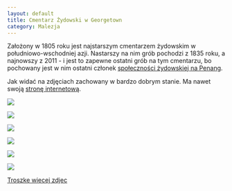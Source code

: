```yaml
---
layout: default
title: Cmentarz Żydowski w Georgetown 
category: Malezja
---
```


Założony w 1805 roku jest najstarszym cmentarzem żydowskim w południowo-wschodniej azji. Nastarszy na nim grób pochodzi z 1835 roku, a najnowszy z 2011 - i jest to zapewne ostatni grób na tym cmentarzu, bo pochowany jest w nim ostatni członek
[społeczności żydowskiej na Penang](https://en.wikipedia.org/wiki/History_of_the_Jews_in_Malaysia).

Jak widać na zdjęciach zachowany w bardzo dobrym stanie. Ma nawet swoją [stronę internetową](http://www.penangjewishcemetery.com/). 

![](https://lh3.googleusercontent.com/uZEKxWSIZ_4n9kO1bK32WwgtPzmh4BNAuA_s-MKqn47G-5X0VtxYZcJdWq407g7RCekN3_ZUF6iKvCLzC4eV1OgFidar_M8rbzrsHJrhQHXF29UysJTG-BqxO5sXCZWRqo8yvL6BlarCmW9DVlzCe5060FGIWlH5ewwABi-f_mJpNbtHj1g9AcAmveVzkLIhFLPHsp5kCrm71DyJPy4EZuQgh653hosCwDSdYBnMsX1OTucsr7gHPn4nW1FQ_K5gt4zbodoKIXn6c1re3kHklCWaivUMwWwgruMq0uQwalQPvaMnHfuGAEa9RpC08oMbF7nOG1pd8zyhHDwzt10jt47agy4UrV1e5l9EalIsKj7HIinedBNJdZOWnPFQwkg88-xj3Bez35FeVjtoIyQ6T4VgGUue101jMpUCMzxRHpwAUP9y5TxH0swGFBmVZHqxw8wi2utWV9gI_sqM4kboucudslji60NhtVPihRb8dsrltImF591ICL9eM9onRydZtf6oWtTijkAFyMNSIWiJMaNUZ8CDtqDJyrWA86D3AYgJ=w9999-h9999-no)

![](https://lh3.googleusercontent.com/V2eaVkf-_Zn0pA_Jk7hVGOg_x18b7w_DwOaxPrkr-Ghgi6Sm1w3Qeb8duPN5nw9nDa1wms_MDduxNnANoQRTpAxmb6Jkt4oTbp5Ya5yJY2gVNbHdF_LuA16TyjhHPWccjDjWktYpRT8g-qKldvoxfvAWGpPRCSSYkXkWxR2wzvDxaK0kT4-Xa9ut49q8JdwIYaRZmp0bH5vo2pgGdiWC5hZa8UVSzUq3tnHs_7lfeFg7UzIUzH_CaRdLE5CU8GLg6zpq2iFDgLydfwuJJ77WOxRonI08OLaw55V8Mv4j4EjRorBYOPdlTUbW8zHxXkhClFNrcqMyQ4WGQWbVI0mlrV9qScLv_kxhaRt5l65JgPNNjSVvCwqQ6ajNLKBnI6xoph8Ahjyuy3x2UV4Ncotwp8Wn2wN-2mcMUXynhXNZnLSjqYaOFlA7UcTDcwBEKyq22VbzTgCxCfe07M4APFPYVDgTEsaiXMvEQUkiw42A2SM9ps4e1DrWTYDy1HNCnkeOI0M9_rzxKAN_IwENBFn5cKEdtA1idaD-VpgBXLloYOhO=w9999-h9999-no)

![](https://lh3.googleusercontent.com/S17K9b5bEOESmnWKgM36DjrBXTtjd4gyfpKHUURIspuixyoYYnCT09jb8CQEcsyyvpnZZak6rvrOxEzs8qjeF8D0H92VGmIPLNJ7p1PDra8MLY95DPqNcFVXKz-PpCSFnizdD3KU0zahmjHmdF25J95IlUmikY9Qd9HZC-Y6MSym99puaWKPBo1vR6UNrLaRwfaPF-kE6W9LoRbLKH89j0oywJe1kfyq6DbEWeb8eacWNJWkGKvfTtAv7nSEa2zBlBDW_3mP-hbDvuBERwWQ9xOLeNrklSO-yIvFJd_Zy7PkpquIfeedZzClsyIOJW0vPdw6iWNXtgDdEVyUZDtdOh67rfqvySXryLiDUux8qMibsYONOOdgqXoovljSTZSo_OHfqFzonqQip_1u7_hQ0lFkJ7Zay4wazEU1F2uv6bVIRfAXcLzp9AE9Ek6s3zVpI0-FFumLvdacjndyAg82594Dve17Cg8WyYVLeLynbfafmEUiHBhJzTJrPo-YXqmqiKjNdKl17VHJ6jYRDaaEVTTCfVbocLdG0q1ibFiY8kFQ=w9999-h9999-no)

![](https://lh3.googleusercontent.com/QDcXPutTU_J3RUJ3kQXqH805-Bn0KkUed2WH5J8rZf8CTjd9pVWixyxd00BeObyqT1VSKsnYTVoZ8r7IXi2pOkkEA41vMJ4HOZw17Fqji7FFARTFP2NXxuil6DhT7huerzVavGdZv0GL60M74FvdHtvTt2tM1syrpUP_1_79xH-uKHRR4xIuhyJe0a1xl2AiTHklFiAIQJjiotrCe76yKR1-PCRs8CFJu-a7PCM9IVxchdNRgAhiojFWLJxGQQUmUUF-RpAsyZvOKYIsrmRNZC5oCJQNNNCPbBilIRQHOWJZillHR_R5x76smzwAeqyvtNv8UFH0-nxHiNwgT7INTwFM0w8sRau4Tq8ga8cUFHjfNT8vb4w42wW4fi1YICdhtpy-V9yzEdsX_bDIYtFb-Uelr492CR0EuoAMyblZ6ep7pERLonMTuzeDfcSiXFicHfdI5PaKoeB7XrCrl1VSEqnaw-TJ8NWSojtFYXEVFZFtugHp2wIvo-nYPkLBZfRJMTXZ_FEsUpapQhDDOqqjwTvagz_HeYaATzS4QUfSDK4N=w9999-h9999-no)

![](https://lh3.googleusercontent.com/gs-rBAO8LtqodbL3jQl90G5nFBWtXo78CaA3UgVuCWbzikTlWbuZmBX5fcxU5eKy1eQulNd5JV4rBwrhMelgJ0bG6sk3SuP0W981X0ctDEvIhWqLfk-qqUXXWrKBBDubcFL66Fqce_LRRj9lug72lZgCr7NNiasi5i0B7KXabB-kKpkUtjFMBoNC05bhwZh-FPMB9ueFolnqhe350e8ugz4dAlgWf94FNGQRSHyzxf1uDdu2KBvoHZysXPR4yiCzkAp8vgezppsF696MYc8TN1_t5c_BA63gq-RHJ1sLilt1iCd961nOCNvSekdFuk5fve1KQafNIphCsEZToFSPENOd8SJnOAfr3GHgcSNZV8c64I1EWjgE8Gya2ly--Qt2wHUKYQjzMUl5LS8j-RGHG2dXu4C_zEF1NBS_XJGUoLCIIOu33or2HallokrGLgcjz8bwVN94CGuTjoUwhe0sig99Ad3-bzdS1QyaXfX2_JVVQ67ci49CgL2pXf6R6elHYDif9KP630naGH8AKfzk0w2sbMC55cmBmCXID5xcjjwq=w9999-h9999-no)

![](https://lh3.googleusercontent.com/_HJ-QFx34lEO62usUbi27lxp8WTd4gNGsdmYb5L-9Fw7o_H6ZBbcKm0ziiOYPYmTiMcFgUACXHiXNKGf1VpKcy4II7NxaN3SxzbuguIVzSwhb9JJ2cWeEJJF8HO-MlNGpYQpyaa9fZV-ExKs4WF0ZBOhOYUVFwuQJ-NyiE_ApZ79NDt2_FjEByGYVGTXsRN5zy7vmUKh00O9hU6VvKESp5v11SFy9oLs0l2VCkKyL35TRtGF2IjNG3Zist-fWTEva-d6Ylr0Th7ZSPI-OwFFb30E-04xiVQawVhALmNzsRlh7qUVCxf_9HOC9x9rvvsQapLha-5Lknj8SfKCLwbGippoCoZkShb5iWID0LoSOWFV5HWAqqO9yC-KyVMQeTl8SzbQGHsg_GqnkOzggUzgd0CGTU_4OgrkKJXNlCJbq0PlrkZ4XHj2X_u-RmR4bdVHqCrKvEqq8tA9KlXusVE8tksQZhhFDfqwgjzAtm8lJah1Q7kjb1jPzxh6SPxVYYVGaHJUBC_mGzQQv92RTnISylVknrEJ8Jnjvbx_PbxaoKSx=w9999-h9999-no)





[Troszke wiecej zdjec](https://goo.gl/photos/V2q8ymXdDmsCxng38)
